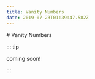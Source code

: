 ```yaml
---
title: Vanity Numbers
date: 2019-07-23T01:39:47.582Z
---
```

\# Vanity Numbers



::: tip

coming soon! 

:::
